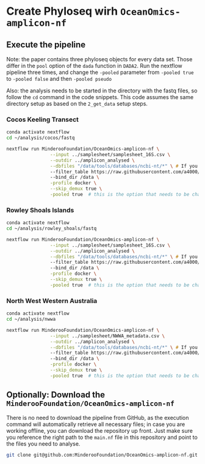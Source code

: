 # Create Phyloseq wirh `OceanOmics-amplicon-nf`


## Execute the pipeline

Note: the paper contains three phyloseq objects for every data set. Those differ in the `pool` option of the `dada` function in `DADA2`. Run the nextflow pipeline three times, and change the `-pooled` parameter from `-pooled true` to `-pooled false` and then `-pooled pseudo`

Also: the analysis needs to be started in the directory with the fastq files, so follow the `cd` command in the code snippets. This code assumes the same directory setup as based on the `2_get_data` setup steps.

### Cocos Keeling Transect   

```zsh
conda activate nextflow
cd ~/analysis/cocos/fastq

nextflow run MinderooFoundation/OceanOmics-amplicon-nf \
                --input ../samplesheet/samplesheet_16S.csv \
                --outdir ../amplicon_analysed \
                --dbfiles "/data/tools/databases/ncbi-nt/*" \ # If you want to blast against NCBI nt database, you need to first download it to your machine
                --filter_table https://raw.githubusercontent.com/a4000/test_data/main/other_files/filter.csv
                --bind_dir /data \
                -profile docker \
                --skip_demux true \
                -pooled true  # this is the option that needs to be changed to false and pseudo and re-run
```

### Rowley Shoals Islands  

```zsh
conda activate nextflow
cd ~/analysis/rowley_shoals/fastq

nextflow run MinderooFoundation/OceanOmics-amplicon-nf \
                --input ../samplesheet/samplesheet_16S.csv \
                --outdir ../amplicon_analysed \
                --dbfiles "/data/tools/databases/ncbi-nt/*" \ # If you want to blast against NCBI nt database, you need to first download it to your machine
                --filter_table https://raw.githubusercontent.com/a4000/test_data/main/other_files/filter.csv
                --bind_dir /data \
                -profile docker \
                --skip_demux true \
                -pooled true  # this is the option that needs to be changed to false and pseudo and re-run
```

### North West Western Australia  

```zsh
conda activate nextflow
cd ~/analysis/nwwa

nextflow run MinderooFoundation/OceanOmics-amplicon-nf \
                --input ../samplesheet/NWWA_metadata.csv \
                --outdir ../amplicon_analysed \
                --dbfiles "/data/tools/databases/ncbi-nt/*" \ # If you want to blast against NCBI nt database, you need to first download it to your machine
                --filter_table https://raw.githubusercontent.com/a4000/test_data/main/other_files/filter.csv
                --bind_dir /data \
                -profile docker \
                --skip_demux true \
                -pooled true  # this is the option that needs to be changed to false and pseudo and re-run
```

## Optionally: Download the `MinderooFoundation/OceanOmics-amplicon-nf`

There is no need to download the pipeline from GitHub, as the execution command will automatically retrieve all necessary files; in case you are 
working offline, you can download the repository up front. Just make sure you reference the right path to the `main.nf` file in this repository and point to the files you need to analyse.

```zsh
git clone git@github.com:MinderooFoundation/OceanOmics-amplicon-nf.git
```
